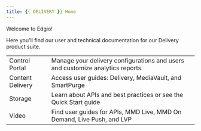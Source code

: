 ```yaml
---
title: {{ DELIVERY }} Home
---
```


Welcome to Edgio!

Here you'll find our user and technical documentation for our Delivery product suite.

|   |   |
|---|---|
|Control Portal| Manage your delivery configurations and users and customize analytics reports.|
|Content Delivery| Access user guides: Delivery, MediaVault, and SmartPurge|
|Storage| Learn about APIs and best practices or see the Quick Start guide|
|Video| Find user guides for APIs, MMD Live, MMD On Demand, Live Push, and LVP|

